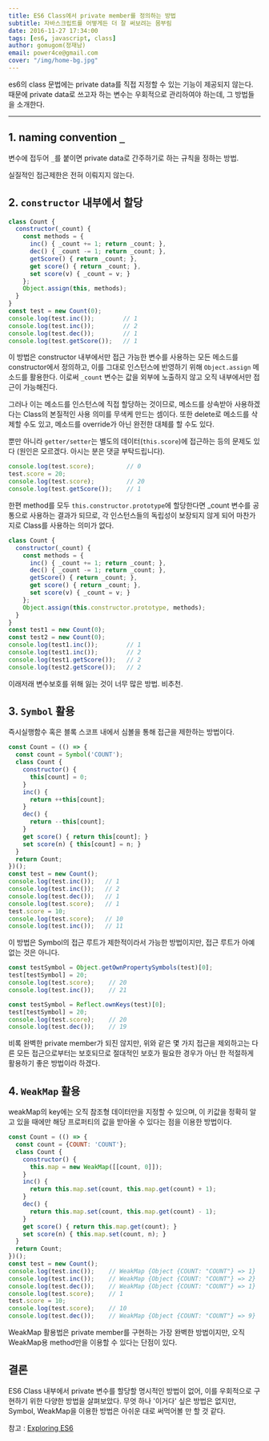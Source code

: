 ```yaml
---
title: ES6 Class에서 private member를 정의하는 방법
subtitle: 자바스크립트를 어떻게든 더 잘 써보려는 몸부림
date: 2016-11-27 17:34:00
tags: [es6, javascript, class]
author: gomugom(정재남)
email: power4ce@gmail.com
cover: "/img/home-bg.jpg"
---
```


es6의 class 문법에는 private data를 직접 지정할 수 있는 기능이 제공되지 않는다.
때문에 private data로 쓰고자 하는 변수는 우회적으로 관리하여야 하는데, 그 방법들을 소개한다.

<!-- more -->


---

## 1. naming convention `_`

변수에 접두어 `_`를 붙이면 private data로 간주하기로 하는 규칙을 정하는 방법.

실질적인 접근제한은 전혀 이뤄지지 않는다.


## 2. `constructor` 내부에서 할당

```js
class Count {
  constructor(_count) {
    const methods = {
      inc() { _count += 1; return _count; },
      dec() { _count -= 1; return _count; },
      getScore() { return _count; },
      get score() { return _count; },
      set score(v) { _count = v; }
    };
    Object.assign(this, methods);
  }
}
const test = new Count(0);
console.log(test.inc());        // 1
console.log(test.inc());        // 2
console.log(test.dec());        // 1
console.log(test.getScore());   // 1
```

이 방법은 constructor 내부에서만 접근 가능한 변수를 사용하는 모든 메소드를 constructor에서 정의하고,
이를 그대로 인스턴스에 반영하기 위해 `Object.assign` 메소드를 활용한다.
이로써 `_count` 변수는 값을 외부에 노출하지 않고 오직 내부에서만 접근이 가능해진다.

그러나 이는 메소드를 인스턴스에 직접 할당하는 것이므로,
메소드를 상속받아 사용하겠다는 Class의 본질적인 사용 의미를 무색케 만드는 셈이다.
또한 delete로 메소드를 삭제할 수도 있고, 메소드를 override가 아닌 완전한 대체를 할 수도 있다.

뿐만 아니라  `getter/setter`는 별도의 데이터(`this.score`)에 접근하는 등의 문제도 있다
(원인은 모르겠다. 아시는 분은 댓글 부탁드립니다).

```js
console.log(test.score);         // 0
test.score = 20;
console.log(test.score);         // 20
console.log(test.getScore());    // 1
```

한편 method를 모두 `this.constructor.prototype`에 할당한다면 _count 변수를 공통으로 사용하는 결과가 되므로,
각 인스턴스들의 독립성이 보장되지 않게 되어 마찬가지로 Class를 사용하는 의미가 없다.

```js
class Count {
  constructor(_count) {
    const methods = {
      inc() { _count += 1; return _count; },
      dec() { _count -= 1; return _count; },
      getScore() { return _count; },
      get score() { return _count; },
      set score(v) { _count = v; }
    };
    Object.assign(this.constructor.prototype, methods);
  }
}
const test1 = new Count(0);
const test2 = new Count(0);
console.log(test1.inc());        // 1
console.log(test1.inc());        // 2
console.log(test1.getScore());   // 2
console.log(test2.getScore());   // 2
```

이래저래 변수보호를 위해 잃는 것이 너무 많은 방법. 비추천.


## 3. `Symbol` 활용

즉시실행함수 혹은 블록 스코프 내에서 심볼을 통해 접근을 제한하는 방법이다.

```js
const Count = (() => {
  const count = Symbol('COUNT');
  class Count {
    constructor() {
      this[count] = 0;
    }
    inc() {
      return ++this[count];
    }
    dec() {
      return --this[count];
    }
    get score() { return this[count]; }
    set score(n) { this[count] = n; }
  }
  return Count;
})();
const test = new Count();
console.log(test.inc());   // 1
console.log(test.inc());   // 2
console.log(test.dec());   // 1
console.log(test.score);   // 1
test.score = 10;
console.log(test.score);   // 10
console.log(test.inc());   // 11
```

이 방법은 Symbol의 접근 루트가 제한적이라서 가능한 방법이지만, 접근 루트가 아예 없는 것은 아니다.

```js
const testSymbol = Object.getOwnPropertySymbols(test)[0];
test[testSymbol] = 20;
console.log(test.score);    // 20
console.log(test.inc());    // 21
```

```js
const testSymbol = Reflect.ownKeys(test)[0];
test[testSymbol] = 20;
console.log(test.score);    // 20
console.log(test.dec());    // 19
```

비록 완벽한 private member가 되진 않지만, 위와 같은 몇 가지 접근을 제외하고는 다른 모든 접근으로부터는 보호되므로
절대적인 보호가 필요한 경우가 아닌 한 적절하게 활용하기 좋은 방법이라 하겠다.


## 4. `WeakMap` 활용

weakMap의 key에는 오직 참조형 데이터만을 지정할 수 있으며, 이 키값을 정확히 알고 있을 때에만
해당 프로퍼티의 값을 받아올 수 있다는 점을 이용한 방법이다.

```js
const Count = (() => {
  const count = {COUNT: 'COUNT'};
  class Count {
    constructor() {
      this.map = new WeakMap([[count, 0]]);
    }
    inc() {
      return this.map.set(count, this.map.get(count) + 1);
    }
    dec() {
      return this.map.set(count, this.map.get(count) - 1);
    }
    get score() { return this.map.get(count); }
    set score(n) { this.map.set(count, n); }
  }
  return Count;
})();
const test = new Count();
console.log(test.inc());    // WeakMap {Object {COUNT: "COUNT"} => 1}
console.log(test.inc());    // WeakMap {Object {COUNT: "COUNT"} => 2}
console.log(test.dec());    // WeakMap {Object {COUNT: "COUNT"} => 1}
console.log(test.score);    // 1
test.score = 10;
console.log(test.score);    // 10
console.log(test.dec());    // WeakMap {Object {COUNT: "COUNT"} => 9}
```

WeakMap 활용법은 private member를 구현하는 가장 완벽한 방법이지만,
오직 WeakMap용 method만을 이용할 수 있다는 단점이 있다.


## 결론

ES6 Class 내부에서 private 변수를 할당할 명시적인 방법이 없어, 이를 우회적으로 구현하기 위한 다양한 방법을 살펴보았다.
무엇 하나 '이거다' 싶은 방법은 없지만, Symbol, WeakMap을 이용한 방법은 아쉬운 대로 써먹어볼 만 할 것 같다.

참고 : [Exploring ES6](http://exploringjs.com/es6/ch_classes.html#sec_private-data-for-classes)
